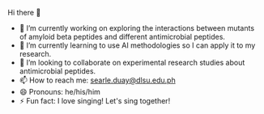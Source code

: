 Hi there 👋

- 🔭 I’m currently working on exploring the interactions between mutants of amyloid beta peptides and different antimicrobial peptides.
- 🌱 I’m currently learning to use AI methodologies so I can apply it to my research.
- 👯 I’m looking to collaborate on experimental research studies about antimicrobial peptides.
- 📫 How to reach me: searle.duay@dlsu.edu.ph
- 😄 Pronouns: he/his/him
- ⚡ Fun fact: I love singing! Let's sing together!

